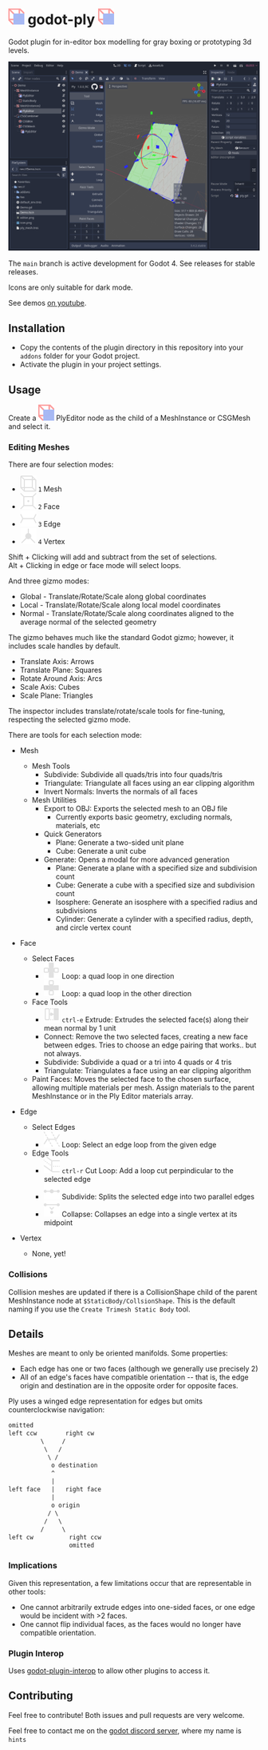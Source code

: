 # ![icon](./addons/ply/icons/plugin.svg) godot-ply ![icon](./addons/ply/icons/plugin.svg)
Godot plugin for in-editor box modelling for gray boxing or prototyping 3d levels.

![Editor Screenshot](./editor.png)

The `main` branch is active development for Godot 4. See releases for stable releases.

Icons are only suitable for dark mode.

See demos [on youtube](https://www.youtube.com/channel/UCf1IV6ABf3a4nW1wEyPwmMQ).

## Installation
- Copy the contents of the plugin directory in this repository into your `addons` folder for your Godot project.
- Activate the plugin in your project settings.

## Usage
Create a ![nodeicon](./addons/ply/icons/plugin.svg) PlyEditor node as the child of a MeshInstance or CSGMesh and select it.

### Editing Meshes
There are four selection modes:
- ![meshicon](./addons/ply/icons/select_mesh.svg) ` 1 ` Mesh
- ![faceicon](./addons/ply/icons/select_face.svg) ` 2 ` Face
- ![edgeicon](./addons/ply/icons/select_edge.svg) ` 3 ` Edge
- ![vertexicon](./addons/ply/icons/select_vertex.svg) ` 4 ` Vertex

Shift + Clicking will add and subtract from the set of selections.
<br>Alt + Clicking in edge or face mode will select loops.

And three gizmo modes:
- Global - Translate/Rotate/Scale along global coordinates
- Local - Translate/Rotate/Scale along local model coordinates
- Normal - Translate/Rotate/Scale along coordinates aligned to the average normal of the selected geometry

The gizmo behaves much like the standard Godot gizmo; however, it includes scale handles by default.
- Translate Axis: Arrows
- Translate Plane: Squares
- Rotate Around Axis: Arcs
- Scale Axis: Cubes
- Scale Plane: Triangles

The inspector includes translate/rotate/scale tools for fine-tuning, respecting the selected gizmo mode.

There are tools for each selection mode:
- Mesh
	- Mesh Tools
		- Subdivide: Subdivide all quads/tris into four quads/tris
		- Triangulate: Triangulate all faces using an ear clipping algorithm
		- Invert Normals: Inverts the normals of all faces
	- Mesh Utilities
		- Export to OBJ: Exports the selected mesh to an OBJ file
			- Currently exports basic geometry, excluding normals, materials, etc
		- Quick Generators
			- Plane: Generate a two-sided unit plane
			- Cube: Generate a unit cube
		- Generate: Opens a modal for more advanced generation
			- Plane: Generate a plane with a specified size and subdivision count
			- Cube: Generate a cube with a specified size and subdivision count
			- Isosphere: Generate an isosphere with a specified radius and subdivisions
			- Cylinder: Generate a cylinder with a specified radius, depth, and circle vertex count

- Face
	- Select Faces
		- ![loopicon1](./addons/ply/icons/face_loop.svg) Loop: a quad loop in one direction
		- ![loopicon2](./addons/ply/icons/face_loop_2.svg) Loop: a quad loop in the other direction
	- Face Tools
		- ![extrudeicon](./addons/ply/icons/extrude_face.svg) ` ctrl-e ` Extrude: Extrudes the selected face(s) along their mean normal by 1 unit
		- Connect: Remove the two selected faces, creating a new face between edges. Tries to choose an edge pairing that works.. but not always.
		- Subdivide: Subdivide a quad or a tri into 4 quads or 4 tris
		- Triangulate: Triangulates a face using an ear clipping algorithm
	- Paint Faces: Moves the selected face to the chosen surface, allowing multiple materials per mesh. Assign materials to the parent MeshInstance or in the Ply Editor materials array.
- Edge
	- Select Edges
		- ![loopicon](./addons/ply/icons/edge_select_loop.svg) Loop: Select an edge loop from the given edge
	- Edge Tools
		- ![loopcuticon](./addons/ply/icons/loop_cut.svg) ` ctrl-r ` Cut Loop: Add a loop cut perpindicular to the selected edge
		- ![subdivideicon](./addons/ply/icons/edge_subdivide.svg) Subdivide: Splits the selected edge into two parallel edges
		- ![collapseicon](./addons/ply/icons/edge_collapse.svg) Collapse: Collapses an edge into a single vertex at its midpoint
- Vertex
	- None, yet!

### Collisions
Collision meshes are updated if there is a CollisionShape child of the parent MeshInstance node at `$StaticBody/CollsionShape`. This is the default naming if you use the `Create Trimesh Static Body` tool.

## Details
Meshes are meant to only be oriented manifolds. Some properties:
- Each edge has one or two faces (although we generally use precisely 2)
- All of an edge's faces have compatible orientation -- that is, the edge origin and destination are in the opposite order for opposite faces.

Ply uses a winged edge representation for edges but omits counterclockwise navigation:
```
omitted
left ccw        right cw
		 \     /
		  \   /
		   \ /
			o destination
			^
			|
left face   |   right face
			|
			o origin
		   / \
		  /   \
		 /     \
left cw          right ccw
				 omitted
```

### Implications
Given this representation, a few limitations occur that are representable in other tools:
- One cannot arbitrarily extrude edges into one-sided faces, or one edge would be incident with >2 faces.
- One cannot flip individual faces, as the faces would no longer have compatible orientation.

### Plugin Interop
Uses [godot-plugin-interop](https://github.com/jarneson/godot-plugin-interop) to allow other plugins to access it.

## Contributing

Feel free to contribute! Both issues and pull requests are very welcome.

Feel free to contact me on the [godot discord server](https://discord.gg/4JBkykG), where my name is `hints`

